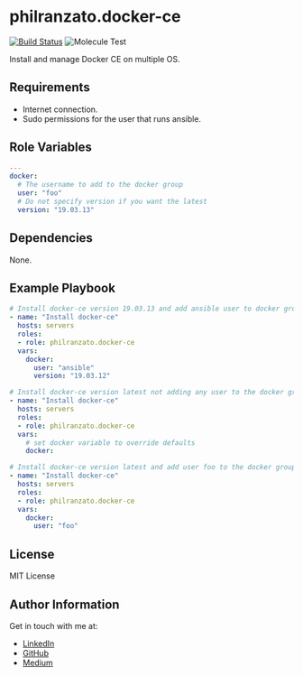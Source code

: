 philranzato.docker-ce
=========

[![Build Status](https://travis-ci.com/PhilRanzato/philranzato.docker-ce.svg?token=ZNaPXzqK9QuDLLygA1WH&branch=master)](https://travis-ci.com/PhilRanzato/philranzato.docker-ce)
![Molecule Test](https://github.com/PhilRanzato/philranzato.docker-ce/workflows/Molecule%20Test/badge.svg)

Install and manage Docker CE on multiple OS.

Requirements
------------

- Internet connection.
- Sudo permissions for the user that runs ansible.

Role Variables
--------------

```yaml
---
docker:
  # The username to add to the docker group
  user: "foo"
  # Do not specify version if you want the latest
  version: "19.03.13"
```

Dependencies
------------

None.

Example Playbook
----------------

```yaml
# Install docker-ce version 19.03.13 and add ansible user to docker group
- name: "Install docker-ce"
  hosts: servers
  roles:
  - role: philranzato.docker-ce
  vars:
    docker:
      user: "ansible"
      version: "19.03.12"

# Install docker-ce version latest not adding any user to the docker group
- name: "Install docker-ce"
  hosts: servers
  roles:
  - role: philranzato.docker-ce
  vars:
    # set docker variable to override defaults
    docker:

# Install docker-ce version latest and add user foo to the docker group
- name: "Install docker-ce"
  hosts: servers
  roles:
  - role: philranzato.docker-ce
  vars:
    docker:
      user: "foo"
```

License
-------

MIT License

Author Information
------------------

Get in touch with me at:
- [LinkedIn](www.linkedin.com/in/phil-ranzato-47b8bb194)
- [GitHub](https://github.com/PhilRanzato)
- [Medium](https://medium.com/@philranzato)
